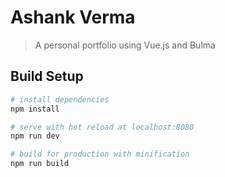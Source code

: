 # Ashank Verma

> A personal portfolio using Vue.js and Bulma

## Build Setup

``` bash
# install dependencies
npm install

# serve with hot reload at localhost:8080
npm run dev

# build for production with minification
npm run build
```
